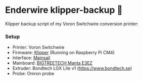 # Enderwire klipper-backup 💾 
Klipper backup script of my Voron Switchwire conversion printer:

### Setup
* Printer: Voron Switchwire
* Firmware: [Klipper](https://www.klipper3d.org/) (Running on Raspberry Pi CM4)
* Interface: [Mainsail](https://docs.mainsail.xyz/)
* Mainboard: [BIGTREETECH Manta E3EZ](https://bigtree-tech.com)
* Extruder: Bondtech LGX Lite v1 (https://www.bondtech.se)
* Probe: Omron probe
